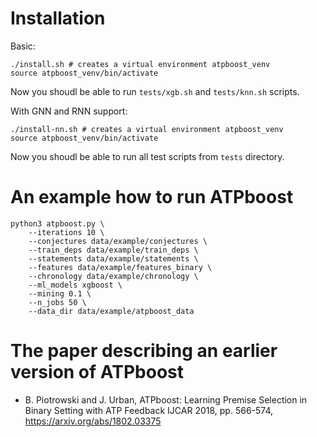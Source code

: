# Installation

Basic:
```
./install.sh # creates a virtual environment atpboost_venv
source atpboost_venv/bin/activate
```
Now you shoudl be able to run `tests/xgb.sh` and `tests/knn.sh` scripts.

With GNN and RNN support:

```
./install-nn.sh # creates a virtual environment atpboost_venv
source atpboost_venv/bin/activate
```
Now you shoudl be able to run all test scripts from `tests` directory.


# An example how to run ATPboost

```
python3 atpboost.py \
    --iterations 10 \
    --conjectures data/example/conjectures \
    --train_deps data/example/train_deps \
    --statements data/example/statements \
    --features data/example/features_binary \
    --chronology data/example/chronology \
    --ml_models xgboost \
    --mining 0.1 \
	--n_jobs 50 \
    --data_dir data/example/atpboost_data
```

# The paper describing an earlier version of ATPboost
* B. Piotrowski and J. Urban, ATPboost: Learning Premise Selection in Binary Setting with ATP Feedback IJCAR 2018, pp. 566-574, https://arxiv.org/abs/1802.03375
